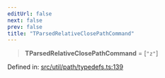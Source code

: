 ```yaml
---
editUrl: false
next: false
prev: false
title: "TParsedRelativeClosePathCommand"
---
```


> **TParsedRelativeClosePathCommand** = \[`"z"`\]

Defined in: [src/util/path/typedefs.ts:139](https://github.com/fabricjs/fabric.js/blob/fea1b29b7495d9634e300bd4bfa43de097745805/src/util/path/typedefs.ts#L139)
